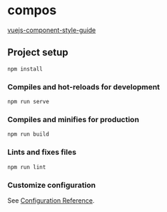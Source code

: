 # compos

[vuejs-component-style-guide](https://github.com/pablohpsilva/vuejs-component-style-guide/blob/master/README-KR.md)

## Project setup

```
npm install
```

### Compiles and hot-reloads for development

```
npm run serve
```

### Compiles and minifies for production

```
npm run build
```

### Lints and fixes files

```
npm run lint
```

### Customize configuration

See [Configuration Reference](https://cli.vuejs.org/config/).
